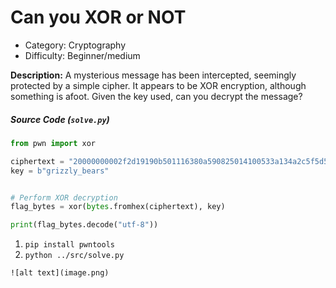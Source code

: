 # Can you XOR or NOT
- Category: Cryptography
- Difficulty: Beginner/medium

**Description:** A mysterious message has been intercepted, seemingly protected by a simple cipher. It appears to be XOR encryption, although something is afoot. Given the key used, can you decrypt the message?

##### Source Code (`solve.py`)
```python
from pwn import xor

ciphertext = "20000000002f2d19190b501116380a590825014100533a134a2c5f5d5107"
key = b"grizzly_bears"


# Perform XOR decryption
flag_bytes = xor(bytes.fromhex(ciphertext), key)

print(flag_bytes.decode("utf-8"))

```
1. `pip install pwntools`
2. `python ../src/solve.py`
```
![alt text](image.png)


